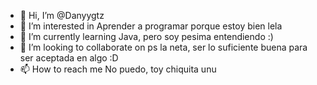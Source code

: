 - 👋 Hi, I’m @Danyygtz
- 👀 I’m interested in Aprender a programar porque estoy bien lela
- 🌱 I’m currently learning Java, pero soy pesima entendiendo :)
- 💞️ I’m looking to collaborate on ps la neta, ser lo suficiente buena para ser aceptada en algo :D
- 📫 How to reach me No puedo, toy chiquita unu

<!---
Danyygtz/Danyygtz is a ✨ special ✨ repository because its `README.md` (this file) appears on your GitHub profile.
You can click the Preview link to take a look at your changes.
--->
